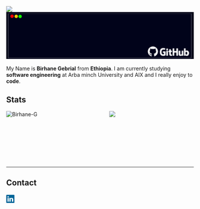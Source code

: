<img align="left" src="https://visitor-badge.laobi.icu/badge?page_id=Birhane-G.Birhane-G">
<img alt="Birhane GitHub Profile" src="images/gitprofile.jpg"/>
<p>My Name is <b>Birhane Gebrial</b> from <b>Ethiopia</b>. I am currently studying <b>software engineering</b> at Arba minch University and AlX and I really enjoy to <b>code</b>.</p>
<h2>Stats</h2>
 <div>
    <a href="https://github.com/Birhane-G">
      <img align="left" width="45%" src="https://github-readme-streak-stats.herokuapp.com?user=Birhane-G&theme=hacker&hide_border=true&date_format=j%20M%5B%20Y%5D" alt="Birhane-G" />
    </a>
    <a href="https://github.com/Birhane-G" title="Birhane">
      <img align="right" width="45%" src="https://github-readme-stats.vercel.app/api?username=Birhane-G&show_icons=true&theme=highcontrast" />
    </a>
</div>
<br/><br/><br/><br/><br/><br/><br/><br/>
<hr>
<h2>Contact</h2>
<h5>
  <a href="https://www.linkedin.com/in/birhane-gebrial-a85b5a197" title="LinkedIn Profile"><img width="22" src="images/linkedin.svg"></a>
</h5>
